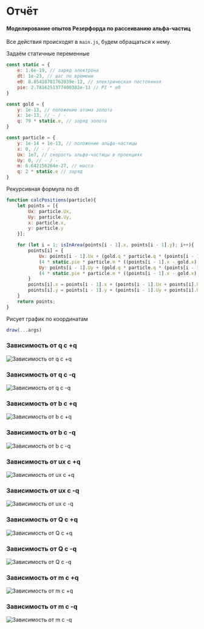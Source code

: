 # Отчёт 
#### Моделирование опытов Резерфорда по рассеиванию альфа-частиц
Все действия происходят в `main.js`, будем обращаться к нему.

Задаём статичные переменные
```js
const static = {
    e: 1.6e-19, // заряд электрона
    dt: 1e-23, // шаг по времени
    e0: 8.85418781762039e-12, // электрическая постоянная
    pie: 2.7816251377400302e-11 // PI * e0
}

const gold = {
    y: 1e-13, // положение атома золота
    x: 1e-13, // - / -
    q: 79 * static.e, // заряд золота
}

const particle = {
    y: 1e-14 + 1e-13, // положение альфа-частицы
    x: 0, // - / -
    Ux: 1e7, // скорость альфа-частицы в проекциях
    Uy: 0, // - / -
    m: 6.642156264e-27, // масса
    q: 2 * static.e // заряд
}
```

Рекурсивная формула по dt
```js
function calcPositions(particle){
    let points = [{
        Ux: particle.Ux,
        Uy: particle.Uy,
        x: particle.x,
        y: particle.y
    }]; 

    for (let i = 1; isInArea(points[i - 1].x, points[i - 1].y); i++){
        points[i] = {
            Ux: points[i - 1].Ux + (gold.q * particle.q * (points[i - 1].x - gold.x) * static.dt) / 
            (4 * static.pie * particle.m * ((points[i - 1].x - gold.x) ** 2 + (points[i - 1].y - gold.y) ** 2) ** 1.5),
            Uy: points[i - 1].Uy + (gold.q * particle.q * (points[i - 1].y - gold.y) * static.dt) / 
            (4 * static.pie * particle.m * ((points[i - 1].x - gold.x) ** 2 + (points[i - 1].y - gold.y) ** 2) ** 1.5),
        }
        points[i].x = points[i - 1].x + (points[i - 1].Ux + points[i].Ux) * static.dt;
        points[i].y = points[i - 1].y + (points[i - 1].Uy + points[i].Uy) * static.dt;
    }
    return points;
}
```

Рисует график по координатам
```js
draw(...args)
```

### Зависимость от q с +q
![Зависимость от q с +q](../static/rutherford-experiments/images/depending_on_q.png)
### Зависимость от q с -q
![Зависимость от q с -q](../static/rutherford-experiments/images/depending_on_q_with_negative_q.png)
### Зависимость от b с +q
![Зависимость от b с +q](../static/rutherford-experiments/images/depending_on_b.png)
### Зависимость от b с -q
![Зависимость от b с -q](../static/rutherford-experiments/images/depending_on_b_with_negative_q.png)
### Зависимость от ux с +q
![Зависимость от ux с +q](../static/rutherford-experiments/images/depending_on_ux.png)
### Зависимость от ux с -q
![Зависимость от ux с -q](../static/rutherford-experiments/images/depending_on_ux_with_negative_q.png)
### Зависимость от Q с +q
![Зависимость от Q с +q](../static/rutherford-experiments/images/depending_on_gold_Q.png)
### Зависимость от Q с -q
![Зависимость от Q с -q](../static/rutherford-experiments/images/depending_on_gold_Q_with_negative_q.png)
### Зависимость от m с +q
![Зависимость от m с +q](../static/rutherford-experiments/images/depending_on_m.png)
### Зависимость от m с -q
![Зависимость от m с -q](../static/rutherford-experiments/images/depending_on_m_with_negative_q.png)